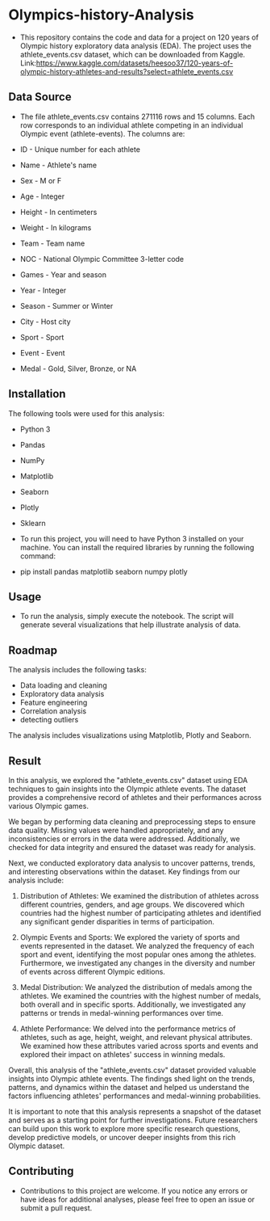 
# Olympics-history-Analysis

- This repository contains the code and data for a project on 120 years of Olympic history exploratory data analysis (EDA). The project uses the athlete_events.csv dataset, which can be downloaded from Kaggle. Link:https://www.kaggle.com/datasets/heesoo37/120-years-of-olympic-history-athletes-and-results?select=athlete_events.csv


## Data Source

- The file athlete_events.csv contains 271116 rows and 15 columns. Each row corresponds to an individual athlete competing in an individual Olympic event (athlete-events). The columns are:

- ID - Unique number for each athlete
- Name - Athlete's name
- Sex - M or F
- Age - Integer
- Height - In centimeters
- Weight - In kilograms
- Team - Team name
- NOC - National Olympic Committee 3-letter code
- Games - Year and season
- Year - Integer
- Season - Summer or Winter
- City - Host city
- Sport - Sport
- Event - Event
- Medal - Gold, Silver, Bronze, or NA

## Installation
The following tools were used for this analysis:

- Python 3
- Pandas
- NumPy
- Matplotlib
- Seaborn
- Plotly
- Sklearn

- To run this project, you will need to have Python 3 installed on your machine. You can install the required libraries by running the following command:


- pip install pandas matplotlib seaborn numpy plotly

    
## Usage 
- To run the analysis, simply execute the notebook. The script will generate several visualizations that help illustrate analysis of data.
## Roadmap

The analysis includes the following tasks:

- Data loading and cleaning
- Exploratory data analysis
- Feature engineering
- Correlation analysis
- detecting outliers


The analysis includes visualizations using Matplotlib, Plotly and Seaborn.

## Result





In this analysis, we explored the "athlete_events.csv" dataset using EDA techniques to gain insights into the Olympic athlete events. The dataset provides a comprehensive record of athletes and their performances across various Olympic games.

We began by performing data cleaning and preprocessing steps to ensure data quality. Missing values were handled appropriately, and any inconsistencies or errors in the data were addressed. Additionally, we checked for data integrity and ensured the dataset was ready for analysis.

Next, we conducted exploratory data analysis to uncover patterns, trends, and interesting observations within the dataset. Key findings from our analysis include:

1. Distribution of Athletes: We examined the distribution of athletes across different countries, genders, and age groups. We discovered which countries had the highest number of participating athletes and identified any significant gender disparities in terms of participation.

2. Olympic Events and Sports: We explored the variety of sports and events represented in the dataset. We analyzed the frequency of each sport and event, identifying the most popular ones among the athletes. Furthermore, we investigated any changes in the diversity and number of events across different Olympic editions.

3. Medal Distribution: We analyzed the distribution of medals among the athletes. We examined the countries with the highest number of medals, both overall and in specific sports. Additionally, we investigated any patterns or trends in medal-winning performances over time.

4. Athlete Performance: We delved into the performance metrics of athletes, such as age, height, weight, and relevant physical attributes. We examined how these attributes varied across sports and events and explored their impact on athletes' success in winning medals.

Overall, this analysis of the "athlete_events.csv" dataset provided valuable insights into Olympic athlete events. The findings shed light on the trends, patterns, and dynamics within the dataset and helped us understand the factors influencing athletes' performances and medal-winning probabilities.

It is important to note that this analysis represents a snapshot of the dataset and serves as a starting point for further investigations. Future researchers can build upon this work to explore more specific research questions, develop predictive models, or uncover deeper insights from this rich Olympic dataset.



## Contributing

- Contributions to this project are welcome. If you notice any errors or have ideas for additional analyses, please feel free to open an issue or submit a pull request.




